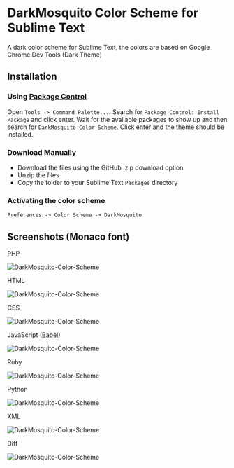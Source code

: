 # DarkMosquito Color Scheme for Sublime Text
A dark color scheme for Sublime Text, the colors are based on Google Chrome Dev Tools (Dark Theme)

## Installation

### Using [Package Control](https://sublime.wbond.net)

Open `Tools -> Command Palette...`. Search for `Package Control: Install Package` and click enter. Wait for
the available packages to show up and then search for `DarkMosquito Color Scheme`. Click enter and the theme should
be installed.

### Download Manually
* Download the files using the GitHub .zip download option
* Unzip the files
* Copy the folder to your Sublime Text `Packages` directory

### Activating the color scheme
`Preferences -> Color Scheme -> DarkMosquito`

## Screenshots (Monaco font)

PHP

![DarkMosquito-Color-Scheme](https://raw.github.com/Mosquito13/DarkMosquito-Color-Scheme/master/screenshots/PHP-Source.png)

HTML

![DarkMosquito-Color-Scheme](https://raw.github.com/Mosquito13/DarkMosquito-Color-Scheme/master/screenshots/HTML-Source.png)

CSS

![DarkMosquito-Color-Scheme](https://raw.github.com/Mosquito13/DarkMosquito-Color-Scheme/master/screenshots/CSS-Source.png)

JavaScript ([Babel](https://packagecontrol.io/packages/Babel))

![DarkMosquito-Color-Scheme](https://raw.github.com/Mosquito13/DarkMosquito-Color-Scheme/master/screenshots/Javascript-Source.png)

Ruby

![DarkMosquito-Color-Scheme](https://raw.github.com/Mosquito13/DarkMosquito-Color-Scheme/master/screenshots/Ruby-Source.png)

Python

![DarkMosquito-Color-Scheme](https://raw.github.com/Mosquito13/DarkMosquito-Color-Scheme/master/screenshots/Python-Source.png)

XML

![DarkMosquito-Color-Scheme](https://raw.github.com/Mosquito13/DarkMosquito-Color-Scheme/master/screenshots/XML-Source.png)

Diff

![DarkMosquito-Color-Scheme](https://raw.github.com/Mosquito13/DarkMosquito-Color-Scheme/master/screenshots/Diff-Source.png)
